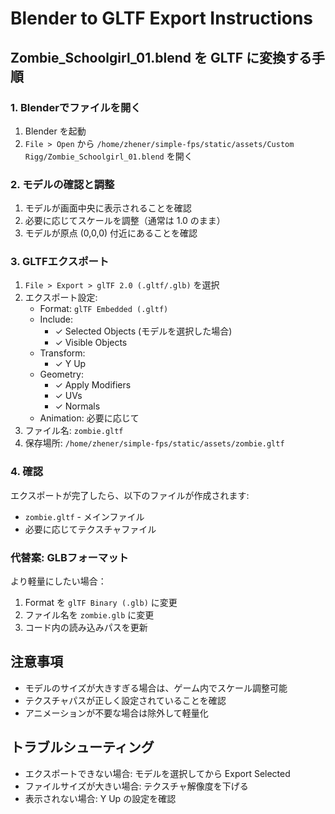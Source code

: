 # Blender to GLTF Export Instructions

## Zombie_Schoolgirl_01.blend を GLTF に変換する手順

### 1. Blenderでファイルを開く
1. Blender を起動
2. `File > Open` から `/home/zhener/simple-fps/static/assets/Custom Rigg/Zombie_Schoolgirl_01.blend` を開く

### 2. モデルの確認と調整
1. モデルが画面中央に表示されることを確認
2. 必要に応じてスケールを調整（通常は 1.0 のまま）
3. モデルが原点 (0,0,0) 付近にあることを確認

### 3. GLTFエクスポート
1. `File > Export > glTF 2.0 (.gltf/.glb)` を選択
2. エクスポート設定:
   - Format: `glTF Embedded (.gltf)`
   - Include: 
     - ✓ Selected Objects (モデルを選択した場合)
     - ✓ Visible Objects
   - Transform:
     - ✓ Y Up
   - Geometry:
     - ✓ Apply Modifiers
     - ✓ UVs
     - ✓ Normals
   - Animation: 必要に応じて
3. ファイル名: `zombie.gltf`
4. 保存場所: `/home/zhener/simple-fps/static/assets/zombie.gltf`

### 4. 確認
エクスポートが完了したら、以下のファイルが作成されます:
- `zombie.gltf` - メインファイル
- 必要に応じてテクスチャファイル

### 代替案: GLBフォーマット
より軽量にしたい場合：
1. Format を `glTF Binary (.glb)` に変更
2. ファイル名を `zombie.glb` に変更
3. コード内の読み込みパスを更新

## 注意事項
- モデルのサイズが大きすぎる場合は、ゲーム内でスケール調整可能
- テクスチャパスが正しく設定されていることを確認
- アニメーションが不要な場合は除外して軽量化

## トラブルシューティング
- エクスポートできない場合: モデルを選択してから Export Selected
- ファイルサイズが大きい場合: テクスチャ解像度を下げる
- 表示されない場合: Y Up の設定を確認